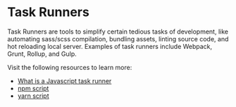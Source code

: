 # Task Runners

Task Runners are tools to simplify certain tedious tasks of development, like automating sass/scss compilation, bundling assets, linting source code, and hot reloading local server. Examples of task runners include Webpack, Grunt, Rollup, and Gulp.

Visit the following resources to learn more:

- [What is a Javascript task runner](https://www.educative.io/answers/what-is-a-javascript-task-runner)
- [npm script](https://docs.npmjs.com/cli/v8/using-npm/scripts)
- [yarn script](https://classic.yarnpkg.com/lang/en/docs/cli/run/#toc-yarn-run-script)
